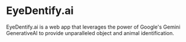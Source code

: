 # EyeDentify.ai
 EyeDentify.ai is a web app that leverages the power of Google's Gemini GenerativeAI to provide unparalleled object and animal identification.
